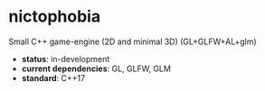 # nictophobia
Small C++ game-engine (2D and minimal 3D) (GL+GLFW+AL+glm)

- **status**: in-development
- **current dependencies**: GL, GLFW, GLM
- **standard**: C++17
